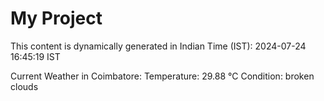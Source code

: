 # My Project

This content is dynamically generated in Indian Time (IST): 2024-07-24 16:45:19 IST


Current Weather in Coimbatore:
Temperature: 29.88 °C
Condition: broken clouds
